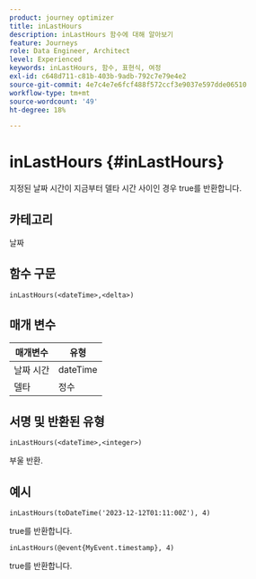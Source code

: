 ```yaml
---
product: journey optimizer
title: inLastHours
description: inLastHours 함수에 대해 알아보기
feature: Journeys
role: Data Engineer, Architect
level: Experienced
keywords: inLastHours, 함수, 표현식, 여정
exl-id: c648d711-c81b-403b-9adb-792c7e79e4e2
source-git-commit: 4e7c4e7e6fcf488f572ccf3e9037e597dde06510
workflow-type: tm+mt
source-wordcount: '49'
ht-degree: 18%

---
```


# inLastHours {#inLastHours}

지정된 날짜 시간이 지금부터 델타 시간 사이인 경우 true를 반환합니다.

## 카테고리

날짜

## 함수 구문

`inLastHours(<dateTime>,<delta>)`

## 매개 변수

| 매개변수 | 유형 |
|-----------|------------------|
| 날짜 시간 | dateTime |
| 델타 | 정수 |

## 서명 및 반환된 유형

`inLastHours(<dateTime>,<integer>)`

부울 반환.

## 예시

`inLastHours(toDateTime('2023-12-12T01:11:00Z'), 4)`

true를 반환합니다.

`inLastHours(@event{MyEvent.timestamp}, 4)`

true를 반환합니다.
